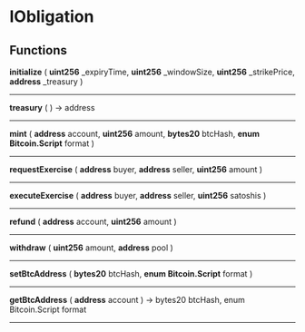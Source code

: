 # IObligation



> 




## Functions



**initialize** ( **uint256** _expiryTime, **uint256** _windowSize, **uint256** _strikePrice, **address** _treasury ) 



> 

___



**treasury** (  )  → address



> 

___



**mint** ( **address** account, **uint256** amount, **bytes20** btcHash, **enum Bitcoin.Script** format ) 



> 

___



**requestExercise** ( **address** buyer, **address** seller, **uint256** amount ) 



> 

___



**executeExercise** ( **address** buyer, **address** seller, **uint256** satoshis ) 



> 

___



**refund** ( **address** account, **uint256** amount ) 



> 

___



**withdraw** ( **uint256** amount, **address** pool ) 



> 

___



**setBtcAddress** ( **bytes20** btcHash, **enum Bitcoin.Script** format ) 



> 

___



**getBtcAddress** ( **address** account )  → bytes20 btcHash, enum Bitcoin.Script format



> 

___




